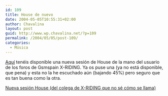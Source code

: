 ```yaml
---
id: 109
title: House de nuevo
date: 2004-05-05T10:55:31+02:00
author: Chavalina
layout: post
guid: http://www.wp.chavalina.net/?p=109
permalink: /2004/05/05/post-109/
categories:
  - Música
---
```

<a href="http://www.poppermania.com/gayadas/Dj.Dario.House.Session.Puerto.de.la.Cruz.Tenerife.mp3" target="_blank">Aqu&iacute;</a> tenéis disponible una nueva sesión de House de la mano del usuario de los foros de Gsmspain <span class="alguien">X-RIDING</span>. Ya os puse una (ya no está disponible, que pena) y esta no la he escuchado a&uacute;n (bajando 45%) pero seguro que es tan buena como la otra.

<a href="http://www.poppermania.com/gayadas/Dj.Dario.House.Session.Puerto.de.la.Cruz.Tenerife.mp3" target="_blank">Nueva sesión House (del colega de <span class="alguien">X-RIDING</span> que no sé cómo se llama)</a>